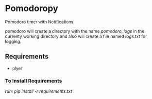 # Pomodoropy
Pomodoro timer with Notifications

pomodoro will create a directory with the name *pomodoro_logs* in the currenty working directory and also will create a file named *logs.txt* for logging.

## Requirements
* plyer

### To Install Requirements 
*run: pip install -r requirements.txt*
